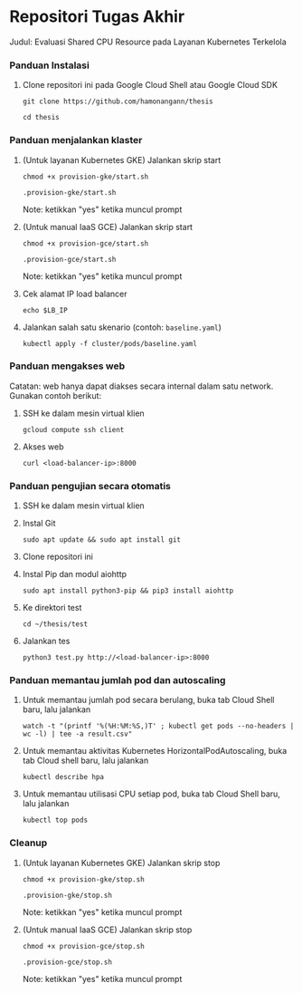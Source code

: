 # Repositori Tugas Akhir

Judul: Evaluasi Shared CPU Resource pada Layanan Kubernetes Terkelola


### Panduan Instalasi

1.  Clone repositori ini pada Google Cloud Shell atau Google Cloud SDK

    `git clone https://github.com/hamonangann/thesis`

    `cd thesis`


### Panduan menjalankan klaster

1.  (Untuk layanan Kubernetes GKE) Jalankan skrip start

    `chmod +x provision-gke/start.sh`

    `.provision-gke/start.sh`

    Note: ketikkan "yes" ketika muncul prompt

2.  (Untuk manual IaaS GCE) Jalankan skrip start

    `chmod +x provision-gce/start.sh`

    `.provision-gce/start.sh`

    Note: ketikkan "yes" ketika muncul prompt

3.  Cek alamat IP load balancer

    `echo $LB_IP`

4.  Jalankan salah satu skenario (contoh: `baseline.yaml`)

    `kubectl apply -f cluster/pods/baseline.yaml`


### Panduan mengakses web

Catatan: web hanya dapat diakses secara internal dalam satu network. Gunakan contoh berikut:

1.  SSH ke dalam mesin virtual klien

    `gcloud compute ssh client`

2.  Akses web

    `curl <load-balancer-ip>:8000`


### Panduan pengujian secara otomatis

1.  SSH ke dalam mesin virtual klien

2.  Instal Git

    `sudo apt update && sudo apt install git`

3.  Clone repositori ini

4.  Instal Pip dan modul aiohttp

    `sudo apt install python3-pip && pip3 install aiohttp`

5.  Ke direktori test

    `cd ~/thesis/test`

6.  Jalankan tes

    `python3 test.py http://<load-balancer-ip>:8000`


### Panduan memantau jumlah pod dan autoscaling

1.  Untuk memantau jumlah pod secara berulang, buka tab Cloud Shell baru, lalu jalankan

    `watch -t "(printf '%(%H:%M:%S,)T' ; kubectl get pods --no-headers | wc -l) | tee -a result.csv"`

2.  Untuk memantau aktivitas Kubernetes HorizontalPodAutoscaling, buka tab Cloud shell baru, lalu jalankan

    `kubectl describe hpa`

3.  Untuk memantau utilisasi CPU setiap pod, buka tab Cloud Shell baru, lalu jalankan

    `kubectl top pods`


### Cleanup

1.  (Untuk layanan Kubernetes GKE) Jalankan skrip stop

    `chmod +x provision-gke/stop.sh`

    `.provision-gke/stop.sh`

    Note: ketikkan "yes" ketika muncul prompt

2.  (Untuk manual IaaS GCE) Jalankan skrip stop

    `chmod +x provision-gce/stop.sh`

    `.provision-gce/stop.sh`

    Note: ketikkan "yes" ketika muncul prompt